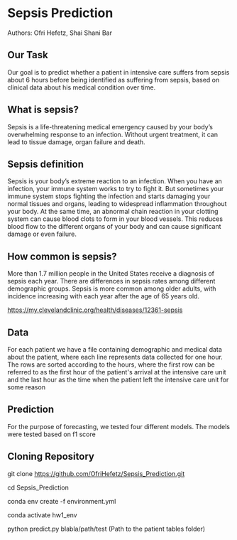 # Sepsis Prediction


Authors: Ofri Hefetz, Shai Shani Bar

## Our Task 
Our goal is to predict whether a patient in intensive care suffers from sepsis about 6 hours before being identified as suffering from sepsis,
based on clinical data about his medical condition over time. 


## What is sepsis?
Sepsis is a life-threatening medical emergency caused by your body’s overwhelming response to an infection. 
Without urgent treatment, it can lead to tissue damage, organ failure and death.

## Sepsis definition
Sepsis is your body’s extreme reaction to an infection. When you have an infection, your immune system works to try to fight it.
But sometimes your immune system stops fighting the infection and starts damaging your normal tissues and organs, leading to widespread 
inflammation throughout your body.
At the same time, an abnormal chain reaction in your clotting system can cause blood clots to form in your blood vessels. 
This reduces blood flow to the different organs of your body and can cause significant damage or even failure.

## How common is sepsis?
More than 1.7 million people in the United States receive a diagnosis of sepsis each year. There are differences in sepsis rates among different demographic groups. Sepsis is more common among older adults, with incidence increasing with each year after the age of 65 years old.

https://my.clevelandclinic.org/health/diseases/12361-sepsis


## Data
For each patient we have a file containing demographic and medical data about the patient, where each line represents data collected for one hour.
The rows are sorted according to the hours, where the first row can be referred to as the first hour of the patient's arrival at the intensive care unit and the last hour as the time when the patient left the intensive care unit for some reason


## Prediction
For the purpose of forecasting, we tested four different models. 
The models were tested based on f1 score


## Cloning Repository

git clone https://github.com/OfriHefetz/Sepsis_Prediction.git

cd Sepsis_Prediction

conda env create -f environment.yml

conda activate hw1_env

python predict.py blabla/path/test (Path to the patient tables folder)







